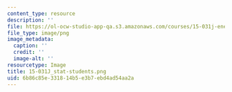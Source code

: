 ```yaml
---
content_type: resource
description: ''
file: https://ol-ocw-studio-app-qa.s3.amazonaws.com/courses/15-031j-energy-decisions-markets-and-policies-spring-2012/6b86c85e331814b5e3b7ebd4ad54aa2a_15-031J_stat-students.png
file_type: image/png
image_metadata:
  caption: ''
  credit: ''
  image-alt: ''
resourcetype: Image
title: 15-031J_stat-students.png
uid: 6b86c85e-3318-14b5-e3b7-ebd4ad54aa2a
---
```

